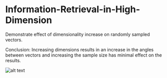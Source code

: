 # Information-Retrieval-in-High-Dimension

Demonstrate effect of dimensionality increase on randomly sampled vectors.

Conclusion: Increasing dimensions results in an increase in the angles between vectors and increasing the sample size has minimal effect on the results.

![alt text](~/sample/result.png)
